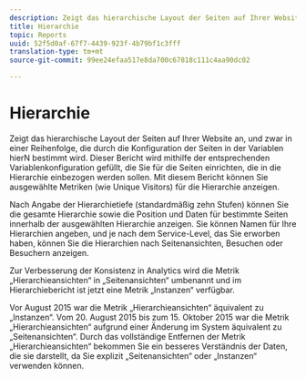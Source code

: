 ```yaml
---
description: Zeigt das hierarchische Layout der Seiten auf Ihrer Website an, und zwar in einer Reihenfolge, die durch die Konfiguration der Seiten in der Variablen hierN bestimmt wird. Dieser Bericht wird mithilfe der entsprechenden Variablenkonfiguration gefüllt, die Sie für die Seiten einrichten, die in die Hierarchie einbezogen werden sollen. Mit diesem Bericht können Sie ausgewählte Metriken (wie Unique Visitors) für die Hierarchie anzeigen.
title: Hierarchie
topic: Reports
uuid: 52f5d0af-67f7-4439-923f-4b79bf1c3fff
translation-type: tm+mt
source-git-commit: 99ee24efaa517e8da700c67818c111c4aa90dc02

---
```



# Hierarchie

Zeigt das hierarchische Layout der Seiten auf Ihrer Website an, und zwar in einer Reihenfolge, die durch die Konfiguration der Seiten in der Variablen hierN bestimmt wird. Dieser Bericht wird mithilfe der entsprechenden Variablenkonfiguration gefüllt, die Sie für die Seiten einrichten, die in die Hierarchie einbezogen werden sollen. Mit diesem Bericht können Sie ausgewählte Metriken (wie Unique Visitors) für die Hierarchie anzeigen.

Nach Angabe der Hierarchietiefe (standardmäßig zehn Stufen) können Sie die gesamte Hierarchie sowie die Position und Daten für bestimmte Seiten innerhalb der ausgewählten Hierarchie anzeigen. Sie können Namen für Ihre Hierarchien angeben, und je nach dem Service-Level, das Sie erworben haben, können Sie die Hierarchien nach Seitenansichten, Besuchen oder Besuchern anzeigen.

Zur Verbesserung der Konsistenz in Analytics wird die Metrik „Hierarchieansichten“ in „Seitenansichten“ umbenannt und im Hierarchiebericht ist jetzt eine Metrik „Instanzen“ verfügbar.

Vor August 2015 war die Metrik „Hierarchieansichten“ äquivalent zu „Instanzen“. Vom 20. August 2015 bis zum 15. Oktober 2015 war die Metrik „Hierarchieansichten“ aufgrund einer Änderung im System äquivalent zu „Seitenansichten“. Durch das vollständige Entfernen der Metrik „Hierarchieansichten“ bekommen Sie ein besseres Verständnis der Daten, die sie darstellt, da Sie explizit „Seitenansichten“ oder „Instanzen“ verwenden können.
